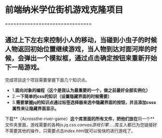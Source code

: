 
# 前端纳米学位街机游戏克隆项目
===============================

## 通过上下左右来控制小人的移动，当碰到小虫子的时候人物返回初始位置继续游戏，当人物到达对面河岸的时候，会弹出一个模拟框，通过点击确定按钮来重新开始下一局游戏。
完成项目这个项目需要掌握下面几个知识点。
- 1.**面向对象的编程（这个是我认为最重要的一个，做之前最好全部实例化）**
- 2.**一下简单的css的知识（设置隐藏界面的时候需要）**
- 3.**需要掌握jq的知识点通过标签选择器来选中隐藏界面的按钮，并且添加csss属性来让隐藏界面显示。**

下载**（Acrossthe-river-game）**这个库里面的所有文件，把他们放在**同一个**文件夹里面，游戏需要的各种*js.jq.css.canvas游戏引擎*.....库主人都已为您链接好不需要其他的操作，只需要点击*index.html*就可以愉快的进行游戏了。
